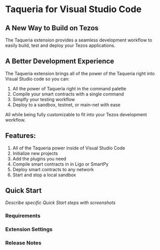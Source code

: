 # Taqueria for Visual Studio Code

## A New Way to Build on Tezos

The Taqueria extension provides a seamless development workflow to easily build, test and deploy your Tezos applications.

## A Better Development Experience
The Taqueria extension brings all of the power of the Taqueria right into Visual Studio code so you can:
1. All the power of Taqueria right in the command palette 
2. Compile your smart contracts with a single command
3. Simplfy your testing workflow
4. Deploy to a sandbox, testnet, or main-net with ease

All while being fully customizable to fit into your Tezos development workflow.

## Features:
1. All of the Taqueria power inside of Visual Studio Code
2. Initialize new projects
3. Add the plugins you need
4. Compile smart contracts in in Ligo or SmartPy
5. Deploy smart contracts to any network
6. Start and stop a local sandbox

## Quick Start

*Describe specific Quick Start steps with screenshots*

### Requirements

### Extension Settings

### Release Notes